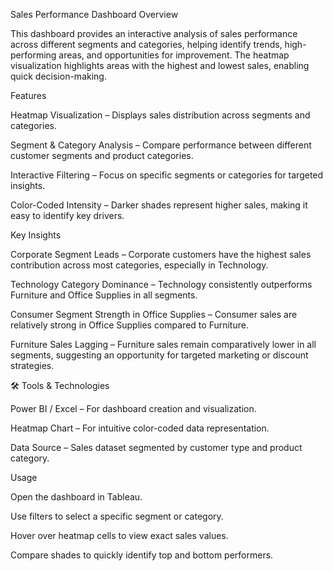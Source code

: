 Sales Performance Dashboard
Overview

This dashboard provides an interactive analysis of sales performance across different segments and categories, helping identify trends, high-performing areas, and opportunities for improvement. The heatmap visualization highlights areas with the highest and lowest sales, enabling quick decision-making.

Features

Heatmap Visualization – Displays sales distribution across segments and categories.

Segment & Category Analysis – Compare performance between different customer segments and product categories.

Interactive Filtering – Focus on specific segments or categories for targeted insights.

Color-Coded Intensity – Darker shades represent higher sales, making it easy to identify key drivers.

Key Insights

Corporate Segment Leads – Corporate customers have the highest sales contribution across most categories, especially in Technology.

Technology Category Dominance – Technology consistently outperforms Furniture and Office Supplies in all segments.

Consumer Segment Strength in Office Supplies – Consumer sales are relatively strong in Office Supplies compared to Furniture.

Furniture Sales Lagging – Furniture sales remain comparatively lower in all segments, suggesting an opportunity for targeted marketing or discount strategies.

🛠 Tools & Technologies

Power BI / Excel – For dashboard creation and visualization.

Heatmap Chart – For intuitive color-coded data representation.

Data Source – Sales dataset segmented by customer type and product category.

Usage

Open the dashboard in Tableau.

Use filters to select a specific segment or category.

Hover over heatmap cells to view exact sales values.

Compare shades to quickly identify top and bottom performers.
